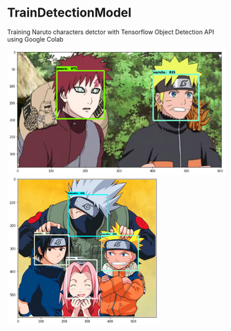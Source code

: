 # TrainDetectionModel
Training Naruto characters detctor with Tensorflow Object Detection API using Google Colab
<p float = "left">
  <img src="https://github.com/popCain/TrainDetectionModel/blob/main/image/result_1.png" width="600">
  <img src="https://github.com/popCain/TrainDetectionModel/blob/main/image/result_2.png" width="350">
</p>
